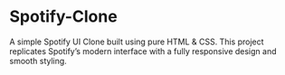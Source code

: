 # Spotify-Clone
A simple Spotify UI Clone built using pure HTML &amp; CSS. This project replicates Spotify’s modern interface with a fully responsive design and smooth styling.
